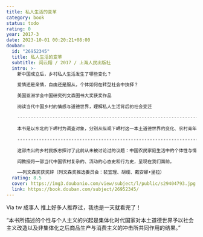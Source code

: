 ```yaml
---
title: 私人生活的变革
category: book
status: todo
rating: 0
year: 2017-3
date: 2023-10-01 00:20:21+08:00
douban:
  id: "26952345"
  title: 私人生活的变革
  subtitle: 阎云翔 / 2017 / 上海人民出版社
  intro: >-
    新中国成立后，乡村私人生活发生了哪些变化？

    爱情还是亲情，自由还是服从，个体如何在转型社会中抉择？

    美国亚洲学会中国研究列文森图书大奖获奖作品

    阅读当代中国乡村的情感与道德世界，理解私人生活背后的社会变迁

    -----------------------------------------------------------------------------------------------

    本书是以东北的下岬村为调查对象，分别从纵观下岬村这一本土道德世界的变化、农村青年择偶过程的变化、这一转变过程的各种细节、家庭财产分割过程中三种相互关联的习俗沿革以及在彩礼上体现出来的巨大变化等，讨论了作为独立个体的个人的出现与发展和国家在私人生活的转型以及个人主体性的形成中所起的重要作用。在过去半个世纪里，农民的私人生活经历了双重的转型，这一转型的核心在于个人作为独立主体的兴起。基于此，作者反思了中国近现代以来农村情感生活、亲属关系等私人世界的发展与变迁，与国家对于私人生活领域的巨大推力。

    -------------------------------------------------------------------------------------------------

    这部杰出的乡村民族志探讨了此前从未被讨论过的议题：中国农民家庭生活中的个体性与情感生活。1970年代的中国东北，阎云翔教授曾在当地某村庄做了7年农民，并于1989年以训练有素的人类学家身份回到那里，开始了为期十余年的考察。他以当地人的视角，描绘出普通村民丰富、细腻又微妙多变的精神世界。从社会关系、家庭财产，赡养老人等公共性议题，到风流韵事、计划生育、性等隐私问题，本书都有所展现。

    阎教授将一部当代中国农村复杂的、流动的心态史和行为史，呈现在我们面前。

    ——列文森奖获奖辞（列文森奖推选委员会：裴宜理、胡缨、戴安娜•里拉）
  rating: 8.5
  cover: https://img3.doubanio.com/view/subject/l/public/s29404793.jpg
  link: https://book.douban.com/subject/26952345/
---
```


Via tw 成事人 推上好多人推荐过，我也是一天就看完了！

“本书所描述的个性与个人主义的兴起是集体化时代国家对本土道德世界予以社会主义改造以及非集体化之后商品生产与消费主义的冲击所共同作用的结果。”

